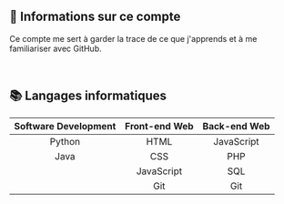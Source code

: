 👦 Informations sur ce compte
-
Ce compte me sert à garder la trace de ce que j'apprends et à me familiariser avec GitHub.

<br/>

📚 Langages informatiques
-
| Software Development | Front-end Web | Back-end Web |
|:--------------------:|:-------------:|:------------:|
|        Python        |      HTML     |  JavaScript  |
|         Java         |      CSS      |      PHP     |
|                      |   JavaScript  |      SQL     |
|                      |      Git      |      Git     |
